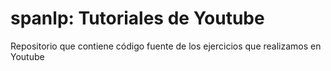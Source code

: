 # spanlp: Tutoriales de Youtube
Repositorio que contiene código fuente de los ejercicios que realizamos en Youtube
